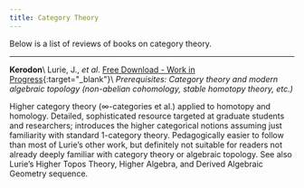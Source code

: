```yaml
---
title: Category Theory
---
```


Below is a list of reviews of books on category theory.

---
**Kerodon**\\
Lurie, J., *et al*. [Free Download - Work in Progress](https://kerodon.net){:target="_blank"}\\
*Prerequisites: Category theory and modern algebraic topology (non-abelian cohomology, stable homotopy theory, etc.)*

Higher category theory (∞-categories et al.) applied to homotopy and homology. Detailed, sophisticated resource targeted at graduate students and researchers; introduces the higher categorical notions assuming just familiarity with standard 1-category theory. Pedagogically easier to follow than most of Lurie’s other work, but definitely not suitable for readers not already deeply familiar with category theory or algebraic topology. See also Lurie’s Higher Topos Theory, Higher Algebra, and Derived Algebraic Geometry sequence.
